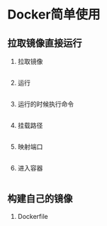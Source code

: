 # Docker简单使用

## 拉取镜像直接运行

1. 拉取镜像

   ``` shell
   ```

2. 运行

   ``` shell
   ```

3. 运行的时候执行命令

   ``` shell
   ```

4. 挂载路径

   ``` shell
   ```

5. 映射端口

   ``` shell
   ```

6. 进入容器

   ``` shell
   ```

## 构建自己的镜像

1. Dockerfile
